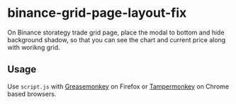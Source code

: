 # binance-grid-page-layout-fix
On Binance storategy trade grid page, place the modal to bottom and hide background shadow, so that you can see the chart and current price along with worikng grid.

## Usage
Use `script.js` with [Greasemonkey](https://addons.mozilla.org/en-US/firefox/addon/greasemonkey/) on Firefox or [Tampermonkey](https://chrome.google.com/webstore/detail/tampermonkey/dhdgffkkebhmkfjojejmpbldmpobfkfo?hl=en) on Chrome based browsers.
